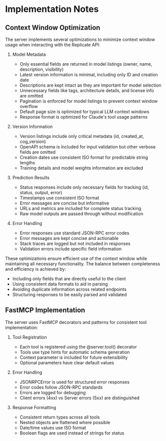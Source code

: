 # Implementation Notes

## Context Window Optimization

The server implements several optimizations to minimize context window usage when interacting with the Replicate API:

1. Model Metadata
   - Only essential fields are returned in model listings (owner, name, description, visibility)
   - Latest version information is minimal, including only ID and creation date
   - Descriptions are kept intact as they are important for model selection
   - Unnecessary fields like tags, architecture details, and license info are omitted
   - Pagination is enforced for model listings to prevent context window overflow
   - Default page size is optimized for typical LLM context windows
   - Response format is optimized for Claude's tool usage patterns

2. Version Information
   - Version listings include only critical metadata (id, created_at, cog_version)
   - OpenAPI schema is included for input validation but other verbose fields are omitted
   - Creation dates use consistent ISO format for predictable string lengths
   - Training details and model weights information are excluded

3. Prediction Results
   - Status responses include only necessary fields for tracking (id, status, output, error)
   - Timestamps use consistent ISO format
   - Error messages are concise but informative
   - URLs and metrics are included for complete status tracking
   - Raw model outputs are passed through without modification

4. Error Handling
   - Error responses use standard JSON-RPC error codes
   - Error messages are kept concise and actionable
   - Stack traces are logged but not included in responses
   - Validation errors include specific field information

These optimizations ensure efficient use of the context window while maintaining all necessary functionality. The balance between completeness and efficiency is achieved by:

- Including only fields that are directly useful to the client
- Using consistent data formats to aid in parsing
- Avoiding duplicate information across related endpoints
- Structuring responses to be easily parsed and validated

## FastMCP Implementation

The server uses FastMCP decorators and patterns for consistent tool implementation:

1. Tool Registration
   - Each tool is registered using the @server.tool() decorator
   - Tools use type hints for automatic schema generation
   - Context parameter is included for future extensibility
   - Optional parameters have clear default values

2. Error Handling
   - JSONRPCError is used for structured error responses
   - Error codes follow JSON-RPC standards
   - Errors are logged for debugging
   - Client errors (4xx) vs Server errors (5xx) are distinguished

3. Response Formatting
   - Consistent return types across all tools
   - Nested objects are flattened where possible
   - Date/time values use ISO format
   - Boolean flags are used instead of strings for status
